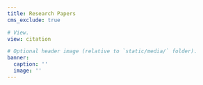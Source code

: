 ```yaml
---
title: Research Papers
cms_exclude: true

# View.
view: citation

# Optional header image (relative to `static/media/` folder).
banner:
  caption: ''
  image: ''
---
```

